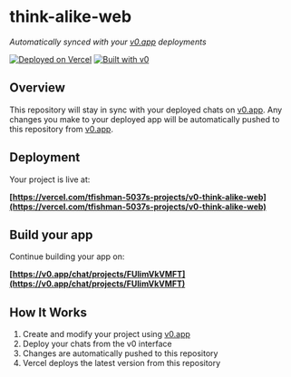 # think-alike-web

*Automatically synced with your [v0.app](https://v0.app) deployments*

[![Deployed on Vercel](https://img.shields.io/badge/Deployed%20on-Vercel-black?style=for-the-badge&logo=vercel)](https://vercel.com/tfishman-5037s-projects/v0-think-alike-web)
[![Built with v0](https://img.shields.io/badge/Built%20with-v0.app-black?style=for-the-badge)](https://v0.app/chat/projects/FUIimVkVMFT)

## Overview

This repository will stay in sync with your deployed chats on [v0.app](https://v0.app).
Any changes you make to your deployed app will be automatically pushed to this repository from [v0.app](https://v0.app).

## Deployment

Your project is live at:

**[https://vercel.com/tfishman-5037s-projects/v0-think-alike-web](https://vercel.com/tfishman-5037s-projects/v0-think-alike-web)**

## Build your app

Continue building your app on:

**[https://v0.app/chat/projects/FUIimVkVMFT](https://v0.app/chat/projects/FUIimVkVMFT)**

## How It Works

1. Create and modify your project using [v0.app](https://v0.app)
2. Deploy your chats from the v0 interface
3. Changes are automatically pushed to this repository
4. Vercel deploys the latest version from this repository
